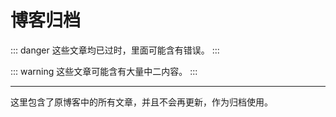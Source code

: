 # 博客归档

::: danger
这些文章均已过时，里面可能含有错误。
:::

::: warning
这些文章可能含有大量中二内容。
:::

---

这里包含了原博客中的所有文章，并且不会再更新，作为归档使用。

